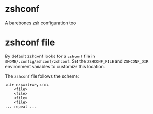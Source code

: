 # zshconf
A barebones zsh configuration tool

# zshconf file
By default zshconf looks for a `zshconf` file in `$HOME/.config/zshconf/zshconf`. Set the `ZSHCONF_FILE` and `ZSHCONF_DIR` environment variables to customize this location.  

The `zshconf` file follows the scheme:

```
<Git Repository URI>
	<file>
	<file>
	<file>
	<file>
... repeat ...
```
